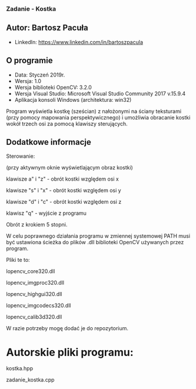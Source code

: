 ### Zadanie - Kostka
## Autor: Bartosz Pacuła 
* LinkedIn: <https://www.linkedin.com/in/bartoszpacula>
## O programie
* Data: Styczeń 2019r. 
* Wersja: 1.0
* Wersja biblioteki OpenCV: 3.2.0
* Wersja Visual Studio: Microsoft Visual Studio Community 2017 v.15.9.4
* Aplikacja konsoli Windows (architektura: win32)

Program wyświetla kostkę (sześcian) z nałożonymi na ściany teksturami (przy pomocy mapowania perspektywicznego) i umożliwia obracanie kostki wokół trzech osi za pomocą klawiszy sterujących.
## Dodatkowe informacje

Sterowanie:

(przy aktywnym oknie wyświetlającym obraz kostki)

klawisze a" i "z" - obrót kostki względem osi x

klawisze "s" i "x" - obrót kostki względem osi y

klawisze "d" i "c" - obrót kostki względem osi z

klawisz "q" - wyjście z programu

Obrót z krokiem 5 stopni.

W celu poprawnego działania programu w zmiennej systemowej PATH musi być ustawiona ścieżka do plików .dll biblioteki OpenCV używanych przez program.

Pliki te to:

lopencv_core320.dll

lopencv_imgproc320.dll

lopencv_highgui320.dll

lopencv_imgcodecs320.dll

lopencv_calib3d320.dll

W razie potrzeby mogę dodać je do repozytorium.

# Autorskie pliki programu:

kostka.hpp

zadanie_kostka.cpp
